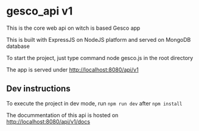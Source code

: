 # gesco_api v1
This is the core web api on witch is based Gesco app

This is built with ExpressJS on NodeJS platform and served on MongoDB database

To start the project, just type command node gesco.js in the root directory 

The app is served under [http://localhost:8080/api/v1](http://localhost:8080/api/v1)

## Dev instructions

To execute the project in dev mode, run ``npm run dev`` after ``npm install``

The docummentation of this api is hosted on [http://localhost:8080/api/v1/docs](http://localhost:8080/api/v1/docs)